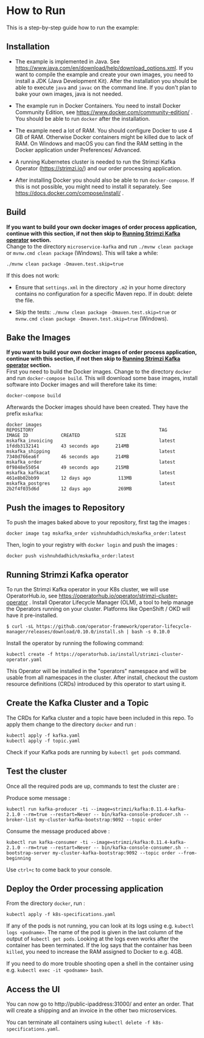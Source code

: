 # How to Run

This is a step-by-step guide how to run the example:

## Installation

* The example is implemented in Java. See
   https://www.java.com/en/download/help/download_options.xml. 
   If you want to compile the example and create your own images, you need to install a JDK (Java
   Development Kit). After the installation you should be able to execute
   `java` and `javac` on the command line. If you don't plan to bake your own images, java is not needed.

* The example run in Docker Containers. You need to install Docker
  Community Edition, see https://www.docker.com/community-edition/
  . You should be able to run `docker` after the installation.

* The example need a lot of RAM. You should configure Docker to use 4
  GB of RAM. Otherwise Docker containers might be killed due to lack
  of RAM. On Windows and macOS you can find the RAM setting in the
  Docker application under Preferences/ Advanced.

* A running Kubernetes cluster is needed to run the Strimzi Kafka Operator (https://strimzi.io/) and our order processing application.
  
* After installing Docker you should also be able to run
  `docker-compose`. If this is not possible, you might need to install
  it separately. See https://docs.docker.com/compose/install/ .

## Build

**If you want to build your own docker images of order process application, continue with this section, if not then skip to [Running Strimzi Kafka operator](#running-strimzi-kafka-operator) section.**   
Change to the directory `microservice-kafka` and run `./mvnw clean
package` or `mvnw.cmd clean package` (Windows). This will take a while:

```
./mvnw clean package -Dmaven.test.skip=true
```
If this does not work:

* Ensure that `settings.xml` in the directory `.m2` in your home
directory contains no configuration for a specific Maven repo. If in
doubt: delete the file.

* Skip the tests: `./mvnw clean package -Dmaven.test.skip=true` or
  `mvnw.cmd clean package -Dmaven.test.skip=true` (Windows).

## Bake the Images

**If you want to build your own docker images of order process application, continue with this section, if not then skip to [Running Strimzi Kafka operator](#running-strimzi-kafka-operator) section.**    
First you need to build the Docker images. Change to the directory
`docker` and run `docker-compose build`. This will download some base
images, install software into Docker images and will therefore take
its time:
```
docker-compose build
```
Afterwards the Docker images should have been created. They have the prefix
`mskafka`:

```
docker images 
REPOSITORY                                              TAG                 IMAGE ID            CREATED             SIZE
mskafka_invoicing                                       latest              1fddb3132141        43 seconds ago      214MB
mskafka_shipping                                        latest              7340d766ea6f        46 seconds ago      214MB
mskafka_order                                           latest              0f9848e55054        49 seconds ago      215MB
mskafka_kafkacat                                        latest              461e8b02bb99        12 days ago          113MB
mskafka_postgres                                        latest              2b2f4f035d6d        12 days ago          269MB
```

## Push the images to Repository

To push the images baked above to your repository, first tag the images :
```
docker image tag mskafka_order vishnuhdadhich/mskafka_order:latest
```
Then, login to your registry with `docker login` and push the images :
```
docker push vishnuhdadhich/mskafka_order:latest
```

## Running Strimzi Kafka operator

To run the Strimzi Kafka operator in your K8s cluster, we will use OperatorHub.io, 
see https://operatorhub.io/operator/strimzi-cluster-operator . 
Install Operator Lifecycle Manager (OLM), a tool to help manage the Operators running on your cluster. Platforms like OpenShift / OKD will have it pre-installed.
```
$ curl -sL https://github.com/operator-framework/operator-lifecycle-manager/releases/download/0.10.0/install.sh | bash -s 0.10.0
```
Install the operator by running the following command:
```
kubectl create -f https://operatorhub.io/install/strimzi-cluster-operator.yaml
```

This Operator will be installed in the "operators" namespace and will be usable from all namespaces in the cluster. After install, checkout the custom resource definitions (CRDs) introduced by this operator to start using it.

## Create the Kafka Cluster and a Topic

The CRDs for Kafka cluster and a topic have been included in this repo. To apply them change to the directory `docker` and run :
```
kubectl apply -f kafka.yaml
kubectl apply -f topic.yaml
```
Check if your Kafka pods are running by `kubectl get pods` command.

## Test the cluster 

Once all the required pods are up, commands to test the cluster are :

Produce some message :
```
kubectl run kafka-producer -ti --image=strimzi/kafka:0.11.4-kafka-2.1.0 --rm=true --restart=Never -- bin/kafka-console-producer.sh --broker-list my-cluster-kafka-bootstrap:9092 --topic order
```

Consume the message produced above :
```
kubectl run kafka-consumer -ti --image=strimzi/kafka:0.11.4-kafka-2.1.0 --rm=true --restart=Never -- bin/kafka-console-consumer.sh --bootstrap-server my-cluster-kafka-bootstrap:9092 --topic order --from-beginning
```

Use `ctrl+c` to come back to your console.

## Deploy the Order processing application

From the directory `docker`, run :
```
kubectl apply -f k8s-specifications.yaml
```
If any of the pods is not running, you can look at its logs using
e.g.  `kubectl logs <podname>`. The name of the pod is
given in the last column of the output of `kubectl get pods`. Looking at the
logs even works after the container has been
terminated. If the log says that the container has been `killed`, you
need to increase the RAM assigned to Docker to e.g. 4GB.
  
If you need to do more trouble shooting open a shell in the container
using e.g. `kubectl exec -it <podname> bash`.

## Access the UI

You can now go to http://public-ipaddress:31000/ and enter an order. That will
create a shipping and an invoice in the other two microservices.

You can terminate all containers using `kubectl delete -f k8s-specifications.yaml`.
